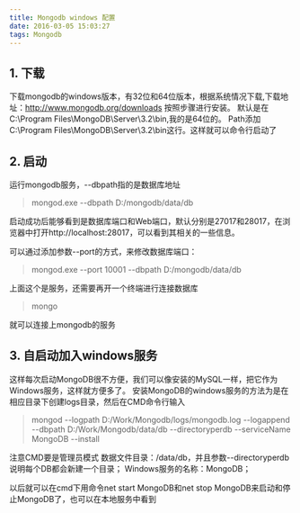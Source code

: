 ```yaml
---
title: Mongodb windows 配置
date: 2016-03-05 15:03:27
tags: Mongodb
---
```




## 1. 下载
下载mongodb的windows版本，有32位和64位版本，根据系统情况下载,下载地址：http://www.mongodb.org/downloads
按照步骤进行安装。
默认是在C:\Program Files\MongoDB\Server\3.2\bin,我的是64位的。
Path添加C:\Program Files\MongoDB\Server\3.2\bin这行。这样就可以命令行启动了

## 2. 启动
运行mongodb服务，--dbpath指的是数据库地址
>mongod.exe --dbpath D:/mongodb/data/db

启动成功后能够看到是数据库端口和Web端口，默认分别是27017和28017，在浏览器中打开http://localhost:28017，可以看到其相关的一些信息。

可以通过添加参数--port的方式，来修改数据库端口：

>mongod.exe  --port 10001 --dbpath D:/mongodb/data/db

上面这个是服务，还需要再开一个终端进行连接数据库
>mongo

就可以连接上mongodb的服务

## 3. 自启动加入windows服务
这样每次启动MongoDB很不方便，我们可以像安装的MySQL一样，把它作为Windows服务，这样就方便多了。
安装MongoDB的windows服务的方法为是在相应目录下创建logs目录，然后在CMD命令行输入
>mongod --logpath D:/Work/Mongodb/logs/mongodb.log --logappend --dbpath D:/Work/Mongodb/data/db --directoryperdb --serviceName MongoDB --install

注意CMD要是管理员模式
数据文件目录：/data/db，并且参数--directoryperdb说明每个DB都会新建一个目录；
Windows服务的名称：MongoDB；

以后就可以在cmd下用命令net start MongoDB和net stop MongoDB来启动和停止MongoDB了，也可以在本地服务中看到
